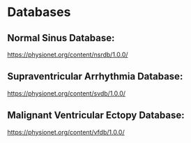 # Databases
## Normal Sinus Database:
https://physionet.org/content/nsrdb/1.0.0/

## Supraventricular Arrhythmia Database:
https://physionet.org/content/svdb/1.0.0/


## Malignant Ventricular Ectopy Database:
https://physionet.org/content/vfdb/1.0.0/

